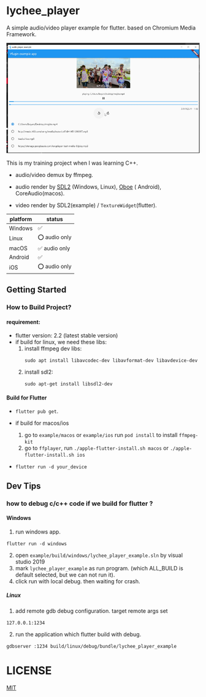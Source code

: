 # lychee_player

A simple audio/video player example for flutter. based on Chromium Media Framework.

![img](preview/preview.png)

This is my training project when I was learning C++.

* audio/video demux by ffmpeg.

* audio render by [SDL2](https://github.com/libsdl-org/SDL) (Windows, Linux), [Oboe](https://github.com/google/oboe) (
  Android), CoreAudio(macos).

* video render by SDL2(example) / `TextureWidget`(flutter).

| platform | status       |
| -------- | ------------ |
| Windows  | ✅            |
| Linux    | ⭕ audio only |
| macOS    | ✅ audio only |
| Android  | ✅            |
| iOS      | ⭕ audio only |

## Getting Started

### How to Build Project?

#### requirement:

* flutter version: 2.2 (latest stable version)
* if build for linux, we need these libs:
    1. install ffmpeg dev libs:
       ```
       sudo apt install libavcodec-dev libavformat-dev libavdevice-dev
       ```
    2. install sdl2:
       ```
       sudo apt-get install libsdl2-dev
       ```

#### Build for Flutter

* `flutter pub get`.
* if build for macos/ios
    1. go to `example/macos` or `example/ios` run `pod install` to install `ffmpeg-kit`
    2. go to `ffplayer`, run `./apple-flutter-install.sh macos` or `./apple-flutter-install.sh ios`

* `flutter run -d your_device`

## Dev Tips

### how to debug c/c++ code if we build for flutter ?

#### Windows

1. run windows app.

```shell
flutter run -d windows
```

2. open `example/build/windows/lychee_player_example.sln` by visual studio 2019
3. mark `lychee_player_example` as run program. (which ALL_BUILD is default selected, but we can not run it).
4. click run with local debug. then waiting for crash.

##### Linux

1. add remote gdb debug configuration. target remote args set

```
127.0.0.1:1234
```

2. run the application which flutter build with debug.

```shell
gdbserver :1234 build/linux/debug/bundle/lychee_player_example
```

# LICENSE

[MIT](LICENSE)
